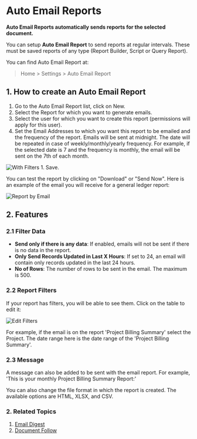 <!-- add-breadcrumbs -->
# Auto Email Reports

**Auto Email Reports automatically sends reports for the selected document.**

You can setup **Auto Email Report** to send reports at regular intervals. These must be saved reports of any type (Report Builder, Script or Query Report).

You can find Auto Email Report at:

> Home > Settings > Auto Email Report

## 1. How to create an Auto Email Report
1. Go to the Auto Email Report list, click on New.
1. Select the Report for which you want to generate emails.
1. Select the user for which you want to create this report (permissions will apply for this user).
1. Set the Email Addresses to which you want this report to be emailed and the frequency of the report. Emails will be sent at midnight. The date will be repeated in case of weekly/monthly/yearly frequency. For example, if the selected date is 7 and the frequency is monthly, the email will be sent on the 7th of each month.

 <img class="screenshot" alt="With Filters" src="{{docs_base_url}}/v13/assets/img/setup/email/auto-email-2.png">
1. Save.

You can test the report by clicking on "Download" or "Send Now". Here is an example of the email you will receive for a general ledger report:

<img class="screenshot" alt="Report by Email" src="{{docs_base_url}}/v13/assets/img/setup/email/auto-email-4.png">

## 2. Features

### 2.1 Filter Data

* **Send only if there is any data**: If enabled, emails will not be sent if there is no data in the report.
* **Only Send Records Updated in Last X Hours**: If set to 24, an email will contain only records updated in the last 24 hours.
* **No of Rows**: The number of rows to be sent in the email. The maximum is 500.

### 2.2 Report Filters
If your report has filters, you will be able to see them. Click on the table to edit it:

<img class="screenshot" alt="Edit Filters" src="{{docs_base_url}}/v13/assets/img/setup/email/auto-email-3.png">

For example, if the email is on the report 'Project Billing Summary' select the Project. The date range here is the date range of the 'Project Billing Summary'.

### 2.3 Message

A message can also be added to be sent with the email report. For example, 'This is your monthly Project Billing Summary Report:'

You can also change the file format in which the report is created. The available options are HTML, XLSX, and CSV.

### 2. Related Topics
1. [Email Digest](/docs/v13/user/manual/en/setting-up/email/email-digest)
1. [Document Follow](/docs/v13/user/manual/en/setting-up/email/document-follow)
